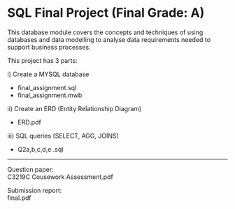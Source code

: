 # SQL Final Project (Final Grade: A) 
  
This database module covers the concepts and techniques of using databases and data modelling to analyse data requirements needed to support business processes.  

This project has 3 parts:  
  
i) Create a MYSQL database  
- final_assignment.sql  
- final_assignment.mwb  


ii) Create an ERD (Entity Relationship Diagram)  
- ERD.pdf  


iii) SQL queries (SELECT, AGG, JOINS)  
- Q2a,b,c,d,e .sql
   
_______
  
Question paper:  
C3219C Cousework Assessment.pdf  

Submission report:  
final.pdf

